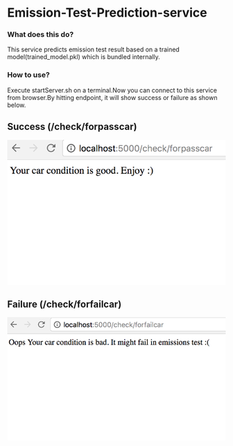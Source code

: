 # Emission-Test-Prediction-service
### What does this do?

This service predicts emission test result based on a trained model(trained_model.pkl) which is bundled internally.

### How to use?
Execute startServer.sh on a terminal.Now you can connect to this service from browser.By hitting endpoint, it will show success or failure as shown below.

## Success (/check/forpasscar)
![alt text](https://github.com/plpriyanka/Emission-Test-Prediction-service/blob/master/PassCar_Result.png "Pass result")

## Failure (/check/forfailcar)
![alt text](https://github.com/plpriyanka/Emission-Test-Prediction-service/blob/master/FailCar_Result.png "Fail result")
